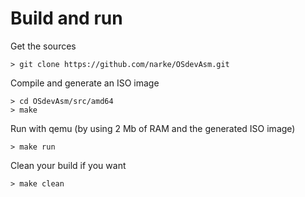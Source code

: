 Build and run
=============

Get the sources

	> git clone https://github.com/narke/OSdevAsm.git

Compile and generate an ISO image

	> cd OSdevAsm/src/amd64
	> make

Run with qemu (by using 2 Mb of RAM and the generated ISO image)

	> make run

Clean your build if you want

	> make clean
